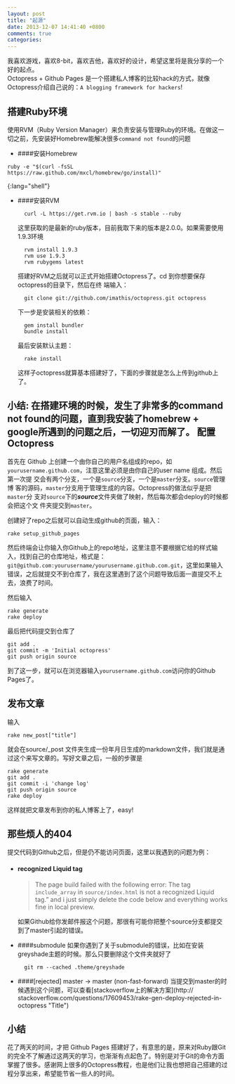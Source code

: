 ```yaml
---
layout: post
title: "起源"
date: 2013-12-07 14:41:40 +0800
comments: true
categories: 
---
```


我喜欢游戏，喜欢8-bit，喜欢吉他，喜欢好的设计，希望这里将是我分享的一个好的起点。<br>
Octopress + Github Pages 是一个搭建私人博客的比较hack的方式，就像Octopress介绍自己说的：```A blogging framework for hackers```!

搭建Ruby环境
----
使用RVM（Ruby Version Manager）来负责安装与管理Ruby的环境。在做这一切之前，先安装好Homebrew能解决很多```command not found```的问题

* ####安装Homebrew
~~~
ruby -e "$(curl -fsSL https://raw.github.com/mxcl/homebrew/go/install)"
~~~
{:lang="shell"}
		
* ####安装RVM

		curl -L https://get.rvm.io | bash -s stable --ruby
	
	这里获取的是最新的ruby版本，目前我取下来的版本是2.0.0。如果需要使用1.9.3环境
	
		rvm install 1.9.3
		rvm use 1.9.3
		rvm rubygems latest

	搭建好RVM之后就可以正式开始搭建Octopress了。cd 到你想要保存octopress的目录下，然后在终	端输入：

		git clone git://github.com/imathis/octopress.git octopress
	
	下一步是安装相关的依赖：
	
		gem install bundler
		bundle install
		
	最后安装默认主题：
	
		rake install
	
	这样子octopress就算基本搭建好了，下面的步骤就是怎么上传到github上了。

小结: 在搭建环境的时候，发生了非常多的command not found的问题，直到我安装了homebrew + google所遇到的问题之后，一切迎刃而解了。
配置Octopress
-----
首先在 Github 上创建一个由你自己的用户名组成的repo，如```yourusername.github.com```，注意这里必须是由你自己的user name 组成。然后第一次提	交会有两个分支，一个是```source```分支，一个是```master```分支。```source```管理博	客的源码，```master```分支用于管理生成的内容。Octopress的做法似乎是把```master```分	支对```source```下的***source***文件夹做了映射，然后每次都会deploy的时候都会把这个文	件夹提交到```master```。

创建好了repo之后就可以自动生成github的页面，输入：

	rake setup_github_pages
	
然后终端会让你输入你Github上的repo地址，这里注意不要根据它给的样式输入，找到自己的仓库地址，格式是：```git@github.com:yourusername/yourusername.github.com.git```，这里如果输入错误，之后就提交不到仓库了，我在这里遇到了这个问题导致后面一直提交不上去，浪费了时间。

然后输入
	
	rake generate
	rake deploy

最后把代码提交到仓库了

	git add .
	git commit -m 'Initial octopress'
	git push origin source
	
到了这一步，就可以在浏览器输入```yourusername.github.com```访问你的Github Pages了。

发布文章
----
输入

	rake new_post["title"]

就会在source/_post 文件夹生成一份年月日生成的markdown文件，我们就是通过这个来写文章的。写好文章之后，一般的步骤是

	rake generate
	git add . 
	git commit -i 'change log'	
	git push origin source
	rake deploy
这样就把文章发布到你的私人博客上了，easy!

那些烦人的404
----
提交代码到Github之后，但是仍不能访问页面，这里以我遇到的问题为例：

* #### recognized Liquid tag

	>The page build failed with the following error:
	The tag `include_array` in `source/index.html` is not a recognized Liquid 	tag.”
	and i just simply delete the code below and everything works fine in local 	preview.

	如果Github给你发邮件报这个问题，那很有可能你把整个source分支都提交到了master引起的错误。

* ####submodule
	如果你遇到了关于submodule的错误，比如在安装greyshade主题的时候。那么只要删除这个文件夹就好了

		git rm --cached .theme/greyshade
	
* ####[rejected] master -> master (non-fast-forward)
	当提交到master的时候遇到这个问题，可以查看[stackoverflow上的解决方案](http://	stackoverflow.com/questions/17609453/rake-gen-deploy-rejected-in-octopress 	"Title")
	

小结
----
花了两天的时间，才把 Github Pages 搭建好了，有意思的是，原来对Ruby跟Git的完全不了解通过这两天的学习，也渐渐有点起色了。特别是对于Git的命令方面掌握了很多。感谢网上很多的Octopress教程，也是他们让我也想把自己搭建的过程分享出来，希望能节省一些人的时间。
